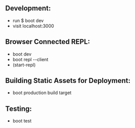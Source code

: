 ## Development:

- run $ boot dev
- visit localhost:3000

## Browser Connected REPL:

- boot dev
- boot repl --client
- (start-repl)

## Building Static Assets for Deployment:

- boot production build target

## Testing:

- boot test
